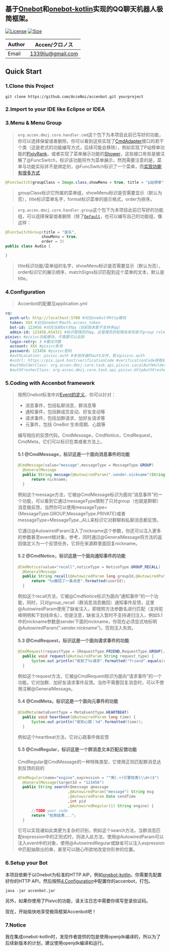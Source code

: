 **基于[Onebot](https://github.com/howmanybots/onebot)和[onebot-kotlin](https://github.com/yyuueexxiinngg/onebot-kotlin)实现的QQ聊天机器人极简框架。**
---

[![License](https://img.shields.io/github/license/AcceNoi/dmzjbot)](https://img.shields.io/github/license/AcceNoi/dmzjbot) [![Size](https://img.shields.io/github/repo-size/AcceNoi/dmzjbot)](https://img.shields.io/github/repo-size/AcceNoi/dmzjbot)

| Author | Accen/クロノス    |
| ------ | ----------------- |
| Email  | 1339liu@gmail.com |

## Quick Start

### 1.Clone this Project

```shell
git clone https://github.com/AcceNoi/accenbot.git yourproject
```

### 2.Import to your IDE like Eclipse or IDEA

### 3.Menu & Menu Group

> ```org.accen.dmzj.core.handler.cmd```这个包下为本项目此前已写好的功能，你可以选择保留或者删除。你可以看到这些实现了[CmdAdapter](https://github.com/AcceNoi/accenbot/blob/master/src/main/java/org/accen/dmzj/core/handler/cmd/CmdAdapter.java)接口的若干个类（这是老式的功能编写方式，后续可能会移除），例如实现了P站榜单功能的[PixivRank](https://github.com/AcceNoi/accenbot/blob/master/src/main/java/org/accen/dmzj/core/handler/cmd/PixivRank.java)，或者实现了菜单展示功能的[Shower](https://github.com/AcceNoi/accenbot/blob/master/src/main/java/org/accen/dmzj/core/handler/cmd/Shower.java)，这些接口有些是被注解了@FuncSwitch，标识该功能将作为菜单展示，然而需要注意的是，菜单与功能实际并不是绑定的，@FuncSwitch标识了一个菜单，而[实现功能有很多方式](#user-content-5coding-with-accenbot-framework )
```java
@FuncSwitch(groupClass = Image.class,showMenu = true, title = "p站榜单",format = "p站本月榜[1-9]")
```
> groupClass标识它所属的菜单组，showMenu标识是否需要显示（默认为否），title标识菜单名字，format标识菜单的提示格式，order为排序。

>
> ```org.accen.dmzj.core.handler.group```这个包下为本项目此前已写好的功能组，可以选择保留或者删除（除了[```Default```](https://github.com/AcceNoi/accenbot/blob/master/src/main/java/org/accen/dmzj/core/handler/group/Default.java)，也可以编写自己的功能组，像这样：

```java
@FuncSwitchGroup(title = "音乐",
				showMenu = true,
				order = 3)
public class Audio {

}
```

> title标识功能/菜单组的名字，showMenu标识是否需要显示（默认为否），order标识它的展示顺序，matchSigns标识匹配到这个菜单的文本，默认是title。
>
> 

### 4.Configuration

> Accenbot的配置见application.yml

```yaml
cq: 
  push-url: http://localhost:5700 #对应onebot中http模块
  token: XXX #对应onebot中auth.access_token
  bot-id: 123456 #对应当前bot的qq（当前版本暂不支持多qq）
  admin-id: 123456,654321 #标识管理员的qq，此管理员的权限未来将高于group role为owner、admin的权限
pixivc: #pixivc功能模块，不需要可以去除
  login-retry: 3 #重试次数
  account: XXX #pixivc账号
  password: 123456 #pixivc密码
  #authLocation: pixivc.auth #本地存储的auth文件，默认pixivc.auth
  #vcUrl: https://pix.ipv4.host/verificationCode #verificationCode获取链接
  #authHolderClass: org.accen.dmzj.core.task.api.pixivc.LocalAuthHolder
  #authFresherClass: org.accen.dmzj.core.task.api.pixivc.HttpAuthFresher
```

### 5.Coding with Accenbot framework

> 按照Onebot标准中对[Event的定义](https://github.com/howmanybots/onebot/blob/master/v11/specs/event/README.md)，你可以针对：
>
> - 消息事件，包括私聊消息、群消息等
> - 通知事件，包括群成员变动、好友变动等
> - 请求事件，包括加群请求、加好友请求等
> - 元事件，包括 OneBot 生命周期、心跳等
>
> 编写相应的反馈代码，CmdMessage，CmdNotice，CmdRequest，CmdMeta，它们可以标识在类或者方法上。
>
> #### 5.1 @CmdMessage，标识这是一个面向消息事件的功能
>
> ```java
> @CmdMessage(value="message",messageType = MessageType.GROUP)
> 	@GeneralMessage
> 	public String message(@AutowiredParam(".sender.nickname")String nickname) {
> 		return nickname;
> 	}
> ```
>
> 例如这个message方法，它被@CmdMessage标识为面向“消息事件”的一个功能，可以看到它通过messageType限制了只对group（也就是群聊）消息做反馈，当然你可以使用messageType={MessageType.GROUP,MessageType.PRIVATE}或者messageType=MessageType._ALL来标识它对群聊和私聊消息都反馈。
>
> 它通过@AutowiredParam注入了nickname这个参数，你还可以注入更多的参数甚至event根对象，参考，同时通过@GeneralMessage将方法的返回值定义为一个反馈任务，它将在来源群里面回复nickname。
>
> #### 5.2 @CmdNotice，标识这是一个面向通知事件的功能
>
> ```java
> @CmdNotice(value="recall",noticeType = NoticeType.GROUP_RECALL)
> 	@GeneralMessage
> 	public String recall(@AutowiredParam long groupId,@AutowiredParam long userId) {
> 		return "%s撤回了一条消息".formatted(userId);
> 	}
> ```
>
> 例如这个recall方法，它被@CmdNotice标识为面向“通知事件”的一个功能，同时，只对group_recall（群消息消息撤回）通知事件反馈，这里@AutowiredParam使用了缺省注入，即按照方法参数名进行匹配（支持驼峰明明和下划线命名），但是注意，缺省注入暂时不支持递归注入，例如5.1中的nickname参数是sender下面的nickname，你现在必须显式地标明@AutowiredParam(".sender.nickname")，否则注入失败。
>
> #### 5.3 @CmdRequest，标识这是一个面向请求事件的功能
>
> ```java
> @CmdRequest(requestType = {RequestType.FRIEND,RequestType.GROUP},subType = {RequestSubType.ADD,RequestSubType.INVITE})
> 	public void request(@AutowiredParam String request_type) {
> 		System.out.println("收到了%s请求".formatted("friend".equals(request_type)?"加好友":"加群"));
> 	}
> ```
>
> 例如这个request方法，它被@CmdRequest标识为面向“请求事件”的一个功能，它对加群、加好友请求事件反馈。当你不需要回复消息时，可以不使用注解@GeneralMessage。
>
> #### 5.4 @CmdMeta，标识这是一个面向元事件的功能
>
> ```java
> @CmdMeta(metaEventType = MetaEventType.HEARTBEAT)
> 	public void heartbeat(@AutowiredParam long time) {
> 		System.out.println("收到心跳：%d".formatted(time));
> 	}
> ```
>
> 例如这个heartbeat方法，它对心跳事件做反馈
>
> #### 5.5 @CmdRegular，标识这是一个群消息文本匹配反馈功能
>
> CmdRegular是CmdMessage的一种特殊类型，它使用正则匹配群消息达到反馈的目的
>
> ```java
> @CmdRegular(name="engine",expression = "^用(.+)引擎检索(\\d+)$")
> 	@GeneralMessage(targetId = "123456")
> 	public String search(Qmessage qmassage
> 						,@AutowiredParam("message") String msg
> 						,@AutowiredParam Date sendTime
> 						,int pid
> 						,@AutowiredRegular(1) String engine) {
> 		//TODO your code
> 		return "检索结果...";
> 	}
> ```
>
> 它可以实现诸如此类更为复杂的识别，例如这个search方法，当群消息匹配expression中的正则式时，则进入此方法，使用@AutowiredParam可以注入event中的对象，使用@AutowiredRegular或缺省可以注入expression中匹配抽取出的串，甚至可以随心所欲地改变你形参的位置。

### 6.Setup your Bot

本项目依赖于以Onebot为标准的HTTP AIP，例如[onebot-kotlin](https://github.com/yyuueexxiinngg/onebot-kotlin)，你需要先配置好你的HTTP API，然后按照[4.Configuration](#user-content-4configuration )中配置你的accenbot，打包。

```shell
java -jar accenbot.jar
```

另外，如果你使用了Pixivc的功能，请关注日志中需要你填写登录验证码。

现在，开始愉快地享受极简框架Accenbot吧！

### 7.Notice

我在集成onebot-kotlin时，发现作者提供的包是使用openjdk编译的，所以为了后续新版本的计划，建议使用openjdk编译和运行。